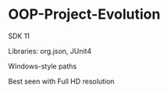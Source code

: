 # OOP-Project-Evolution
SDK 11

Libraries: org.json, JUnit4

Windows-style paths

Best seen with Full HD resolution
